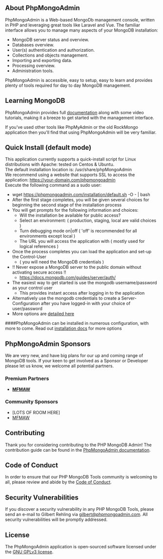 ## About PhpMongoAdmin

PhpMongoAdmin is a Web-based MongoDb management console, written in PHP and leveraging great tools like Laravel and Vue.
The familiar interface allows you to manage many aspects of your MongoDB installation:

- MongoDB server status and overview.
- Databases overview.
- User(s) authentication and authorization.
- Collections and objects management.
- Importing and exporting data.
- Processing overview.
- Administration tools.

PhpMongoAdmin is accessible, easy to setup, easy to learn and provides plenty of tools required for day to day MongoDB management.

## Learning MongoDB

PhpMongoAdmin provides full [documentation](https://phpmongoadmin.com/support/documentation) along with some video tutorials, making it a breeze to get started with the management interface.

If you've used other tools like PhpMyAdmin or the old RockMongo application then you'll find that using PhpMongoAdmin will be very familiar.

## Quick Install (default mode)
This application currently supports a quick-install script for Linux distributions with Apache: tested on Centos & Ubuntu.  
The default installation location is: /usr/share/phpMongoAdmin  
We recommend using a website that supports SSL to access the application: https://your-domain.com/phpmongoadmin   
Execute the following command as a sudo user:
- wget https://phpmongoadmin.com/installation/default.sh -O - | bash
- After the first stage completes, you will be given several choices for beginning the second stage of the installation process
- You will get prompts for the following information and choices:
  - Will the installation be available for public access?
  - Select an environment: ( production, staging, local are valid choices )
  - Turn debugging mode on|off ( 'off' is recommended for all environments except local )
  - The URL you will access the application with ( mostly used for logical references )
- Once the process completes you can load the application and set-up the Control-User 
  - ( you will need the MongoDB credentials )
- !! Never expose a MongoDB server to the public domain without activating secure access !!
  - https://docs.mongodb.com/guides/server/auth/
- The easiest way to get started is use the mongodb username/password as your control user
  - This provides instant access after logging in to the application
- Alternatively use the mongodb credentials to create a Server-Configuration after you have logged-in with your choice of user/password
- More options are [detailed here](setup/SETUP.md)

####PhpMongoAdmin can be installed in numerous configuration, with more to come. Read out [installation docs](https://phpmongoadmin.com/support) for more options

## PhpMongoAdmin Sponsors

We are very new, and have big plans for our up and coming range of MongoDB tools. If your keen to get involved as a Sponsor or Developer please let us know, we welcome all potential partners.

### Premium Partners

- **[MFMAW](https://mfmaw.com/)**

### Community Sponsors

- [LOTS OF ROOM HERE]
- [MFMAW](https://mfmaw.com)

## Contributing

Thank you for considering contributing to the PHP MongoDB Admin! The contribution guide can be found in the [PhpMongoAdmin documentation](https://phpmongoadmin.com/support/documentation/contributions).

## Code of Conduct

In order to ensure that our PHP MongoDB Tools community is welcoming to all, please review and abide by the [Code of Conduct](https://phpmongoadmin.com/support/documentation/contributions#code-of-conduct).

## Security Vulnerabilities

If you discover a security vulnerability in any PHP MongoDB Tools, please send an e-mail to Gilbert Rehling via [gilbert@phpmongoadmin.com](mailto:gilbert@phpmongoadmin.com). All security vulnerabilities will be promptly addressed.

## License

The PhpMongoAdmin application is open-sourced software licensed under the [GNU GPLv3 license](https://www.gnu.org/licenses/gpl-3.0.html).
